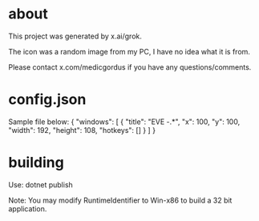 # about
This project was generated by x.ai/grok.

The icon was a random image from my PC, I have no idea what it is from.

Please contact x.com/medicgordus if you have any questions/comments.

# config.json
Sample file below:
{
  "windows": [
    {
      "title": "EVE -.*",
      "x": 100,
      "y": 100,
      "width": 192,
      "height": 108,
      "hotkeys": []
    }
  ]
}


# building
Use: dotnet publish

Note:
You may modify RuntimeIdentifier to Win-x86 to build a 32 bit application.

